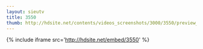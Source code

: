 ```yaml
---
layout: sieutv
title: 3550
thumb: http://hdsite.net/contents/videos_screenshots/3000/3550/preview_360p.mp4.jpg
---
```

{% include iframe src='http://hdsite.net/embed/3550' %}
 
